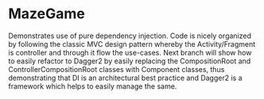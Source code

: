 # MazeGame
Demonstrates use of pure dependency injection. Code is nicely organized by following the classic MVC design pattern whereby the Activity/Fragment is controller and through it flow the use-cases. 
Next branch will show how to easily refactor to Dagger2 by easily replacing the CompositionRoot and ControllerCompositionRoot classes with Component classes, thus demonstrating that DI is an architectural best practice and Dagger2 is a framework which helps to easily manage the same.
